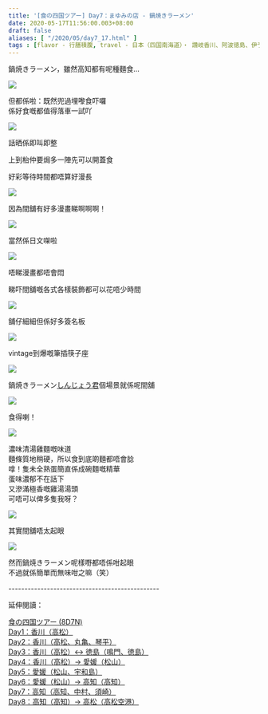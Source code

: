```yaml
---
title: '[食の四国ツアー] Day7：まゆみの店 - 鍋焼きラーメン'
date: 2020-05-17T11:56:00.003+08:00
draft: false
aliases: [ "/2020/05/day7_17.html" ]
tags : [flavor - 行膳積腹, travel - 日本（四国南海道）・ 讚岐香川、阿波徳島、伊予愛媛、土佐高知]
---
```


鍋焼きラーメン，雖然高知都有呢種麵食...

![](/images/shikoku7n.jpg)

但都係啦：既然兜過埋嚟食吓囉  
係好食嘅都值得落車一試吖

![](https://xxo9tw.ch.files.1drv.com/y4muNuQCgxLT1x48GhjATh_3oxq-8P5PgAIrwJHbkVHz9xU6iCHHEyED_-HsyCgJrh_mPjl1dwWnG4HO5ZhgInNc3UAvCIV7ZnnhLgEkEOSo6utUi5R-FDNSl9XJoIi8y1OYSF35TpfBwRbj5LXND-ntfn7X0kG1IlAYKPLSU-fr7kJlXPUSIq7T9FVO8zKFzAtQN4oerPmWYpnbA8LBSlw0w?width=660&height=372&cropmode=none)

話晒係即叫即整

上到枱仲要焗多一陣先可以開蓋食

好彩等待時間都唔算好漫長

![](https://xxoptw.ch.files.1drv.com/y4mZdP0hpIg51CI1xjDieQ8MAwOwdU2OhBAzHvqO4YMa5Ms0KV4a_BE89l5z7qqzYklfGphFJkcGCT3rT0nPckeLZBbEs-tUUrm9MBz29dtdeBArbI4qBTs-bx6JgUyqohQ2d_1UstqCrMJEoLp48CRPOlDIVDRMZE7_5EVeJsw26zUg83yt1YTntOZboOUDGzHNHCdjZUNLk0NFe6rnXCPHA?width=660&height=372&cropmode=none)

因為間舖有好多漫畫睇啊啊啊！

![](https://zhpbtw.ch.files.1drv.com/y4m_vNizu8Y4Pd8-hf85K5GebGuB0fXaJI5uL-mzisTdkvg-1sZyW6nOn0IZvr6RLECr5beShhOr2XZJShlpp8IdWDSuW2Hbrkx-r1e8yoXt_rHnwLBFQhUX7wyS28gWfNzLJG7Tr6ZGVNe49-z7CWrtdJ-9a6QKoKeuUrSs_Rz3P6LCgK26HuxW_SqQ1vMBHNHKdSqa6yNFPpo2-mmFuKF2A?width=660&height=372&cropmode=none)

當然係日文㗎啦

![](https://xxoqtw.ch.files.1drv.com/y4mNnwHdNAHpR19BrvfGbmiAv7XROPKyuK4f1jK02Ph6i244iCfTA-bXbnWj71ZGINQjlwFbP2wKW-T3iH2txc9ywJawgQLimcIS5G6h1sKdjKMd6saL3IIJtjzPzrJsS4napqcOdAxna1SMivKkvNuAzSWDelQpuXLYzjM0CWXb_e-B8s3Lbu-IkmB69EusI9DUFgVI2dtw11rw_fhuyPctQ?width=660&height=372&cropmode=none)

唔睇漫畫都唔會悶

睇吓間舖嘅各式各樣裝飾都可以花唔少時間

![](https://xxo6tw.ch.files.1drv.com/y4m7LLWHOw0bsHtd8PTcBqwo5ujd5gNXfVXYqagwoORbFIzq8oAWWA3UOn3xFMp8Ue1TT_DI1DcJn1f99BirCx7YiHLOI57uC0gV_4YSJ7bBtnWQSIMzD1iFQP2bDqV6gNbPCuzT2g4F2b2EfS0dbDFX_nCYfv7saCMqXuY9EYiCy2W6CYKdchh_LCUFkQCgE57cAStqRuuHwEnBstY0iLnNw?width=660&height=372&cropmode=none)

舖仔細細但係好多簽名板

![](https://xxpatw.ch.files.1drv.com/y4mdPch0mLbxzPXutScTxkElGxxJ6FP5xfeKZRHuo0DR1-CprC3CM5o4oQKcJyL2DK749EyDSt2uiQilNvv9Y9QPqKk9NitxcDDn5nA71qbuoshyTMTLWjjvlv6JxQWIU13SpwqlgLcY8TRssqrIXMSQdb_WhCoHG06vVXEQ5D5oxP337422ZSTjBmLq-GpMMr9mjlQGMSYBVOK062b2hsnQg?width=660&height=372&cropmode=none)

vintage到爆嘅筆插筷子座

![](https://zhpdtw.ch.files.1drv.com/y4mglmr9HZFEoS9tm6bbGot-iRZtxgobGkEXu_sIbKhU8aACDZJhwXzW6ZFEArLe4I-s5NdFMGdXMDnvyWDYpm2jIPzlUTZ8Wpc7YTIvOYlnFt6WZc4Q2dBpkNpTHvJX9ACIQgc6LmzfdpoRUx8Klot4MpsvHZpBPjosyBFmu27bwK9kAmb2aSBBT4nvwuHkv7OFwKIVHMYjmO4CELC77_quQ?width=372&height=660&cropmode=none)

鍋焼きラーメン[しんじょう君](https://www.hidie.net/2020/05/day7_16.html)個場景就係呢間舖

![](https://xno8tw.ch.files.1drv.com/y4mz3c0395tWdsy3uR-yyunRwp7IASq42BxknYym0nBYz-SkWBi3tgoPM0RPAhdMs9OtoNB83iKX0IzHqZmV-5K7Wev7ANI1M4AIIjIsdHhVnD2B7TGzqF9Lo2XKEtgiAoUUWTZ8yRI6sSo7YK0F93SFTJyj0LWZUMK4NpHZbMcO5fnFOmDghalqGga18mXzANMp1roeatxWYdwzAT0ncQ_Hg?width=660&height=372&cropmode=none)

食得喇！

![](https://xxpdtw.ch.files.1drv.com/y4mc2LoD_sMTEsbzUgrV-5vlVU9hX1zZwp7QDqgUFaGgRnqH0xTIYZjXFODRfNRVHgYE6aSOHI1lqtfw3E71Z8IhDLiFP8qG6MAnqiDzeqhOCS1nRkxf7e_vMWMKi6Vlhr7xVGCU_jM6Wdz8d33TU7XywqK0gSVG-SsIDYT4W4FQIJ0k9bIhI9kg1poRyDQQlPz0ghNWkL15nfoXbeX4l-fQw?width=660&height=372&cropmode=none)

濃味清湯雞麵嘅味道 \
麵條質地稍硬，所以食到底啲麵都唔會腍 \
嗱！隻未全熟蛋簡直係成碗麵嘅精華 \
蛋味濃郁不在話下 \
又滲滿極香嘅雞湯湯頭 \
可唔可以俾多隻我呀？

![](https://xxpctw.ch.files.1drv.com/y4mf2utR3OMQWEv__qoQSUl43OeNOJNW76Mq5QmHtjIP9iEriHR87WCEHfDPdRWxb32vdoQuYMfCoOFViSwT5saE4QZgPDzlcKjuTafNIIa4MjRHSKhlg9M5oTExoUEI46-0Clm-UyxcX3adMdtqPjfVz8praqqwCUKSX05DedzU1EqrPD1qeoOqSnqhmLz3PNTDgTv-kG_OYya-1eUg3p1qg?width=660&height=372&cropmode=none)

其實間舖唔太起眼

![](https://zhpatw.ch.files.1drv.com/y4mVbqBH5e3eJLG1QsCScbq_Inyzx6Ej-jExCDeivgHVr88x4PG6hIR0QqwnsGNF0kIf4NgqEkAfv6J87mnpYe4oa61d74ER6-xSoD2Mwbbbm2H9jsqbvWCU79r_0eQb6PZuKYdrCj1h--xRErZhdMJYpdqCQl8XjndvvcutgsYV5EJdTy9D9onxCPVK1PItshf30UAmQnz2_4LUvcLqGJx3A?width=372&height=660&cropmode=none)

然而鍋焼きラーメン呢樣嘢都唔係咁起眼 \
不過就係簡單而無味咁之嘛（笑）

  

\-----------------------------------------------  
  

延伸閱讀：

[食の四国ツアー (8D7N)](https://www.hidie.net/2020/05/8d7n.html)  
[Day1：香川（高松）](https://www.hidie.net/2017/08/day1.html)  
[Day2：香川（高松、丸亀、琴平）](https://www.hidie.net/2017/08/day2.html)  
[Day3：香川（高松）↔ 徳島（鳴門、徳島）](https://www.hidie.net/2017/08/day3.html)  
[Day4：香川（高松）→ 愛媛（松山）](https://www.hidie.net/2017/08/day4.html)  
[Day5：愛媛（松山、宇和島）](https://www.hidie.net/2017/08/day5.html)  
[Day6：愛媛（松山）→ 高知（高知）](https://www.hidie.net/2017/08/day6.html)  
[Day7：高知（高知、中村、須崎）](https://www.hidie.net/2017/08/day7.html)  
[Day8：高知（高知）→ 高松（高松空港）](https://www.hidie.net/2017/08/day8.html)